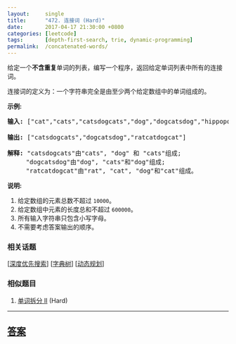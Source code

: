 ```yaml
---
layout:     single
title:      "472. 连接词 (Hard)"
date:       2017-04-17 21:30:00 +0800
categories: [leetcode]
tags:       [depth-first-search, trie, dynamic-programming]
permalink:  /concatenated-words/
---
```


<p>给定一个<strong>不含重复</strong>单词的列表，编写一个程序，返回给定单词列表中所有的连接词。</p>

<p>连接词的定义为：一个字符串完全是由至少两个给定数组中的单词组成的。</p>

<p><strong>示例:</strong></p>

<pre>
<strong>输入:</strong> [&quot;cat&quot;,&quot;cats&quot;,&quot;catsdogcats&quot;,&quot;dog&quot;,&quot;dogcatsdog&quot;,&quot;hippopotamuses&quot;,&quot;rat&quot;,&quot;ratcatdogcat&quot;]

<strong>输出:</strong> [&quot;catsdogcats&quot;,&quot;dogcatsdog&quot;,&quot;ratcatdogcat&quot;]

<strong>解释:</strong> &quot;catsdogcats&quot;由&quot;cats&quot;, &quot;dog&quot; 和 &quot;cats&quot;组成; 
     &quot;dogcatsdog&quot;由&quot;dog&quot;, &quot;cats&quot;和&quot;dog&quot;组成; 
     &quot;ratcatdogcat&quot;由&quot;rat&quot;, &quot;cat&quot;, &quot;dog&quot;和&quot;cat&quot;组成。
</pre>

<p><strong>说明:</strong></p>

<ol>
	<li>给定数组的元素总数不超过 <code>10000</code>。</li>
	<li>给定数组中元素的长度总和不超过 <code>600000</code>。</li>
	<li>所有输入字符串只包含小写字母。</li>
	<li>不需要考虑答案输出的顺序。</li>
</ol>

### 相关话题
  [[深度优先搜索](https://github.com/openset/leetcode/tree/master/tag/depth-first-search/README.md)]
  [[字典树](https://github.com/openset/leetcode/tree/master/tag/trie/README.md)]
  [[动态规划](https://github.com/openset/leetcode/tree/master/tag/dynamic-programming/README.md)]

### 相似题目
  1. [单词拆分 II](/word-break-ii) (Hard)

---

## [答案](https://github.com/openset/leetcode/tree/master/problems/concatenated-words)

